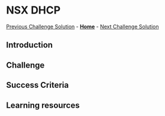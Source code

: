 # NSX DHCP
[Previous Challenge Solution](./08-HCX-Compute-Profiles.md) - **[Home](../Readme.md)** - [Next Challenge Solution](./10-HCX-Network-Extension.md)

## Introduction

## Challenge 

## Success Criteria

## Learning resources